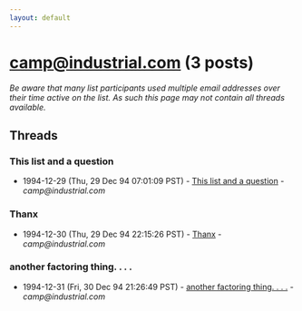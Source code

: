 ```yaml
---
layout: default
---
```


# camp@industrial.com (3 posts)

_Be aware that many list participants used multiple email addresses over their time active on the list. As such this page may not contain all threads available._

## Threads

### This list and a question
+ 1994-12-29 (Thu, 29 Dec 94 07:01:09 PST) - [This list and a question](/archive/1994/12/0f98ba3aa83bf4f35c7360920ab7aeb03666625804bda38842e19ec0bc3edda9) - _camp@industrial.com_

### Thanx
+ 1994-12-30 (Thu, 29 Dec 94 22:15:26 PST) - [Thanx](/archive/1994/12/91f7d919dfb32e6663bed734c69746e6e3888a5fe0481181234669bc071e8000) - _camp@industrial.com_

### another factoring thing. . . .
+ 1994-12-31 (Fri, 30 Dec 94 21:26:49 PST) - [another factoring thing. . . .](/archive/1994/12/ea45605a229f395804a75c8f904a317329c1decf82d30154536ede4a11ef3c24) - _camp@industrial.com_


